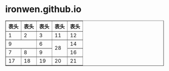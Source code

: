 # ironwen.github.io
<!doctype html>
<html> 
  <head> 
    <meta charset="utf-8">
    <title>表格</title> 
  </head> 
  <body> 
  	<table border="1">
  <tr> 
    <th>表头</th> 
    <th>表头</th> 
    <th>表头</th> 
    <th>表头</th> 
    <th>表头</th> 
  </tr> 
  <tr> 
    <td>1</td> 
    <td>2</td> 
    <td>3</td>
    <td>11</td> 
    <td>12</td> 
  </tr> 
  <tr> 
    <td colspan="2">9</td> 
    <td>6</th> 
    <td rowspan="2">28</td> 
    <td>14</th> 
  </tr> 
  <tr> 
    <td>7</td> 
    <td>8</td> 
    <td>9</td> 
    <td>16</th> 
  </tr>
  <tr> 
    <td>17</td> 
    <td>18</td> 
    <td>19</td> 
    <td>20</td> 
    <td>21</th> 
  </tr> 
</table>
  </body> 
</html
